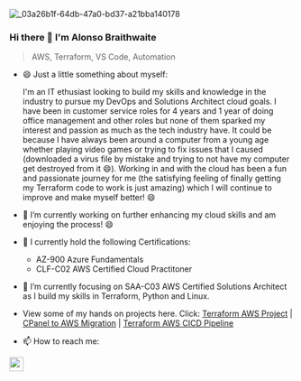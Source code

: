![_03a26b1f-64db-47a0-bd37-a21bba140178](https://github.com/AlonsoBTech/AlonsoBTech/assets/160416175/c94b6f86-db68-4f4c-96fa-0e1043bbf082)


### Hi there 👋 I'm Alonso Braithwaite

> AWS, Terraform, VS Code, Automation

- 😄 Just a little something about myself:

  I'm an IT ethusiast looking to build my skills and knowledge in the industry to pursue my
   DevOps and Solutions Architect cloud goals. I have been in customer service roles for 4 years
   and 1 year of doing office management and other roles but none of them sparked my interest and
   passion as much as the tech industry have. It could be because I have always been around a computer from a
   young age whether playing video games or trying to fix issues that I caused (downloaded a virus
   file by mistake and trying to not have my computer get destroyed from it 😄). Working in and with the
   cloud has been a fun and passionate journey for me (the satisfying feeling of finally getting
   my Terraform code to work is just amazing) which I will continue to improve and make myself better! 😄

- 🔭 I’m currently working on further enhancing my cloud skills and am enjoying the process! 😄
- 🚀 I currently hold the following Certifications:
  - AZ-900 Azure Fundamentals
  - CLF-C02 AWS Certified Cloud Practitoner 
- 🌱 I’m currently focusing on SAA-C03 AWS Certified Solutions Architect as I build my skills in Terraform, Python and 
   Linux.
- View some of my hands on projects here. Click: [Terraform AWS Project](https://github.com/AlonsoBTech/AWS-Project-Two-Tier-Architecture) | [CPanel to AWS Migration](https://github.com/AlonsoBTech/CPanel-to-AWS-Website-Migration) | [Terraform AWS CICD Pipeline](https://github.com/AlonsoBTech/AWS-CICD-Pipeline)
- 📫 How to reach me:
<p align="left">
  <a href="https://www.linkedin.com/in/alonso-braithwaite/"><img src="https://img.shields.io/badge/linkedin-%230077B5.svg?&style=for-the-badge&logo=linkedin&logoColor=white" height=25> </a>
</p>

<!--
**AlonsoBTech/AlonsoBTech** is a ✨ _special_ ✨ repository because its `README.md` (this file) appears on your GitHub profile.

Here are some ideas to get you started:

- 🔭 I’m currently working on ...
- 🌱 I’m currently learning ...
- 👯 I’m looking to collaborate on ...
- 🤔 I’m looking for help with ...
- 💬 Ask me about ...
- 📫 How to reach me: ...
- 😄 Pronouns: ...
- ⚡ Fun fact: ...
-->
